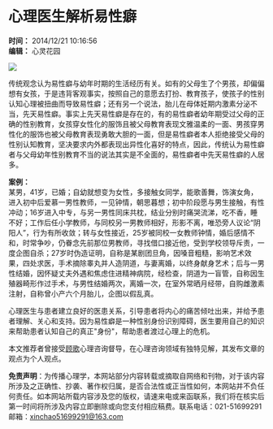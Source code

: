 # 心理医生解析易性癖

**时间：** 2014/12/21 10:16:56  
**编辑：** 心灵花园  

![](http://www.xinlinghuayuan.com/Learning/UploadFiles_9559/202110/2021102715483831.jpg)

传统观念认为易性癖与幼年时期的生活经历有关。如有的父母生了个男孩，却偏偏想有女孩，于是违背客观事实，按照自己的意愿去打扮、教育孩子，使孩子的性别认知心理被扭曲而导致易性癖；还有另一个说法，胎儿在母体妊期内激素分泌不当，先天易性癖。事实上先天易性癖是存在的，有的易性癖者幼年期受过父母的正确的性别教育，女孩穿女性化的服饰且被父母教育表现文雅温柔的一面、男孩穿男性化的服饰也被父母教育表现勇敢大胆的一面，但是易性癖者本人拒绝接受父母的性别认知教育，坚决要求内外都表现出异性化喜好的特点，因此，传统认为易性癖者与父母幼年性别教育不当的说法其实是不全面的，易性癖者中先天易性癖的人居多。

**案例：**  
某男，41岁，已婚；自幼就想变为女性，多接触女同学，能歌善舞，饰演女角，进入初中后爱慕一男性教师，一见钟情，朝思暮想；初中阶段愿与男生接触，有性冲动；16岁进入中专，与另一男性同床共枕，结业分别时痛哭流涕，吃不香，睡不好；工作后任小学教师，与同校另一男教师相好，形影不离，唯恐旁人议论“阴阳人”，行为有所收敛；转与女性接近，25岁被同校一女教师钟情，婚后感情不和，时常争吵，仍眷念先前那位男教师，寻找借口接近他，受到学校领导斥责，一度企图自杀；27岁时伪造证明，自称是某剧团旦角，因嗓音粗糙，影响艺术效果，四处求医，手术摘除睾丸并人造阴道，与妻离婚，以终身献身艺术；后与一男性结婚，因怀疑丈夫外遇和焦虑住进精神病院，经检查，阴道为一盲管，自称因生殖器畸形作过手术，与男性结婚两次，离婚一次，在室外常晒月经带，自购雌激素注射，自称曾小产六个月胎儿，企图以假乱真。

心理医生与患者建立良好的医患关系，引导患者将内心的痛苦倾吐出来，并给予患者理解、关心和支持。因为易性癖是一种性别身份识别障碍，医生要用自己的知识来帮助患者认知自己的真正"身份"，帮助患者渡过心理上的危机。

本文推荐者曾接受[顾歌](http://baike.baidu.com/view/10802066.htm?fr=aladdin)心理咨询督导，在心理咨询领域有独特见解，其发布文章的观点为个人观点。

**免责声明**：为传播心理学，本网站部分内容转载或摘取自网络和刊物，对于该内容所涉及之正确性、抄袭、著作权归属，是否合法性或正当性如何，本网站并不负任何责任。如本网站所载内容涉及您的版权，请速来电或来函联系，我们将在核实后第一时间将所涉及内容立即删除或向您支付相应稿费。联系电话：021-51699291　邮箱：[xinchao51699291@163.com](mailto:xinchao51699291@163.com)